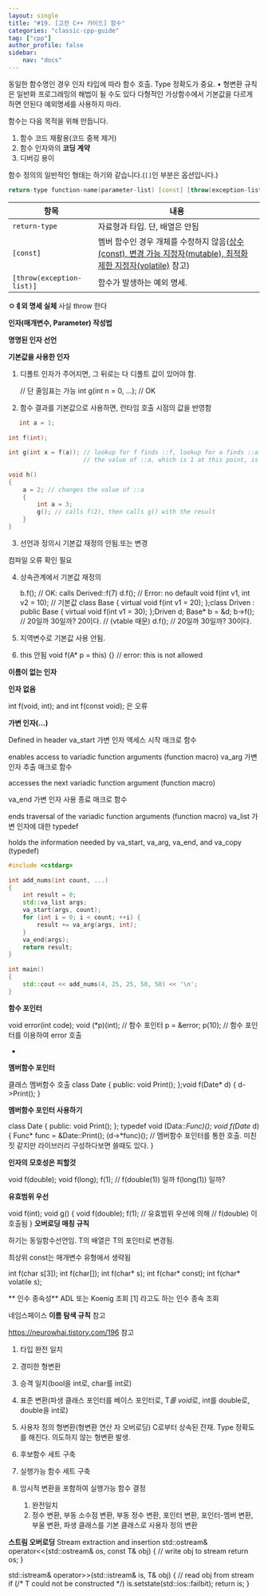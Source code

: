 ```yaml
---
layout: single
title: "#19. [고전 C++ 가이드] 함수"
categories: "classic-cpp-guide"
tag: ["cpp"]
author_profile: false
sidebar: 
    nav: "docs"
---
```

동일한 함수명인 경우 인자 타입에 따라 함수 호출. Type 정확도가 중요. 
• 형변환 규칙은 일반화 프로그래밍의 해법이 될 수도 있다
다형적인 가상함수에서 기본값을 다르게 하면 안된다
예외명세를 사용하지 마라.

함수는 다음 목적을 위해 만듭니다.

1. 함수 코드 재활용(코드 중복 제거) 
2. 함수 인자와의 **코딩 계약**
3. 디버깅 용이

함수 정의의 일반적인 형태는 하기와 같습니다.(`[]`인 부분은 옵션입니다.)

```cpp
return-type function-name(parameter-list) [const] [throw(exception-list)] {}
```

|항목|내용|
|--|--|
|`return-type`|자료형과 타입. 단, 배열은 안됨|
|`[const]`|멤버 함수인 경우 개체를 수정하지 않음([상수(const), 변경 가능 지정자(mutable), 최적화 제한 지정자(volatile)](https://tango1202.github.io/classic-cpp-guide/classic-cpp-guide-const-mutable/) 참고)
|`[throw(exception-list)]`|함수가 발생하는 예외 명세.|

**ㅇㅖ외 명세 실체**
사실 throw 한다

**인자(매개변수, Parameter) 작성법**

**명명된 인자 선언**

**기본값을 사용한 인자**

1. 디폴트 인자가 주어지면, 그 뒤로는 다 디폴트 값이 있어야 함.

    // 단 줄임표는 가능
   int g(int n = 0, ...); // OK


2. 함수 결과를 기본값으로 사용하면, 런타임  호출 시점의 값을 반영함
```cpp
   int a = 1;
 
int f(int);
 
int g(int x = f(a)); // lookup for f finds ::f, lookup for a finds ::a
                     // the value of ::a, which is 1 at this point, is not used
 
void h()
{
    a = 2; // changes the value of ::a
    {
        int a = 3;
        g(); // calls f(2), then calls g() with the result
    }
}
```

3. 선언과 정의시 기본값 재정의 안됨.또는 변경

 컴파일 오류 확인 필요

4. 상속관계에서 기본값 재정의

    b.f(); // OK: calls Derived::f(7) 
    d.f(); // Error: no default 
    void f(int v1, int v2 = 10); // 기본값
class Base { virtual void f(int v1 = 20); };class Driven : public Base { virtual void f(int v1 = 30); };Driven d; Base* b = &d; b->f(); // 20일까 30일까? 20이다. // (vtable 때문) d.f(); // 20일까 30일까? 30이다.




5. 지역변수로 기본값 사용 안됨.


6. this 안됨
   void f(A* p = this) {} // error: this is not allowed

**이름이 없는 인자**

**인자 없음**

int f(void, int); and int f(const void); 은 오류

**가변 인자(...)**

Defined in header <cstdarg>
va_start 가변 인자 액세스 시작 매크로 함수
 
enables access to variadic function arguments
(function macro)
va_arg 가변인자 추출 매크로 함수
 
accesses the next variadic function argument
(function macro)

va_end 가변 인자 사용 종료 매크로 함수
 
ends traversal of the variadic function arguments
(function macro)
va_list 가변 인자에 대한 typedef
 
holds the information needed by va_start, va_arg, va_end, and va_copy
(typedef)
```cpp
#include <cstdarg>
 
int add_nums(int count, ...) 
{
    int result = 0;
    std::va_list args;
    va_start(args, count);
    for (int i = 0; i < count; ++i) {
        result += va_arg(args, int);
    }
    va_end(args);
    return result;
}
 
int main() 
{
    std::cout << add_nums(4, 25, 25, 50, 50) << '\n';
}
```
**함수 포인터**

void error(int code); void (*p)(int); // 함수 포인터
p = &error; p(10); // 함수 포인터를 이용하여 error 호출

*

**멤버함수 포인터**

클래스 멤버함수 호출
class Date { public: void Print(); };void f(Date* d) { d->Print(); } 

**멤버함수 포인터 사용하기**

class Date { public: void Print(); };
typedef void (Data::*Func)(); void f(Date* d) { Func* func = &Date::Print(); (d->*func)(); // 멤버함수 포인터를 통한 호출. 미친짓 같지만 라이브러리 구성하다보면 쓸때도 있다. }


**인자의 모호성은 피할것**

void f(double); void f(long);
f(1); // f(double(1)) 일까 f(long(1)) 일까?

**유효범위 우선**

void f(int); 
void g()
{ 
   void f(double); 
   f(1); // 유효범위 우선에 의해 // f(double) 이 호출됨
}
**오버로딩 매칭 규칙**

하기는 동일함수선언임.
T의 배열은 T의 포인터로 변경됨.

최상위 const는 매개변수 유형에서 생략됨

int f(char s[3]);
int f(char[]);
int f(char* s);
int f(char* const);
int f(char* volatile s);

** 인수 종속성**
ADL 또는 Koenig 조회 [1] 라고도 하는 인수 종속 조회

네임스페이스 **이름 탐색 규칙** 참고

https://neurowhai.tistory.com/196 참고


1. 타입 완전 일치
2. 경미한 형변환
3. 승격 일치(bool을 int로, char를 int로) 
4. 표준 변환(파생 클래스 포인터를 베이스 포인터로, T*를 void*로, int를 double로, double을 int로) 
5. 사용자 정의 형변환(형변환 연산
자 오버로딩)
C로부터 상속된 잔재. Type 정확도를 해친다. 의도하지 않는 형변환 발생.

1. 후보함수 세트 구축
2. 실행가능 함수 세트 구축
3. 암시적 변환을 포함하여 실행가능 함수 결정
   1. 완전일치
   2. 정수 변환, 부동 소수점 변환, 부동 정수 변환, 포인터 변환, 포인터-멤버 변환, 부울 변환, 파생 클래스를 기본 클래스로 사용자 정의 변환

**스트림 오버로딩**
Stream extraction and insertion
std::ostream& operator<<(std::ostream& os, const T& obj)
{
    // write obj to stream
    return os;
}
 
std::istream& operator>>(std::istream& is, T& obj)
{
    // read obj from stream
    if (/* T could not be constructed */)
        is.setstate(std::ios::failbit);
    return is;
}
